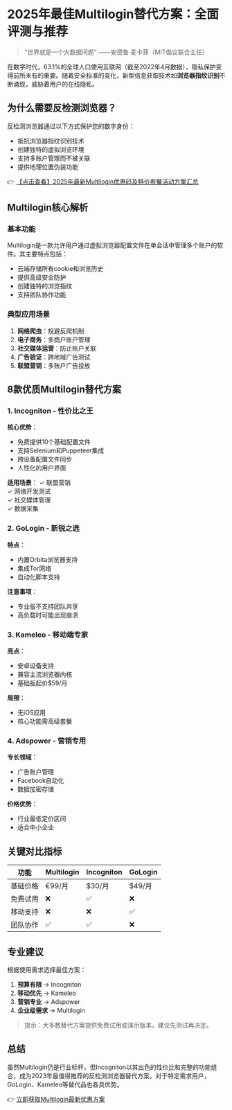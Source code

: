 # 2025年最佳Multilogin替代方案：全面评测与推荐

> "世界就是一个大数据问题" ——安德鲁·麦卡菲（MIT倡议联合主任）

在数字时代，63.1%的全球人口使用互联网（截至2022年4月数据），隐私保护变得前所未有的重要。随着安全标准的变化，新型信息获取技术如**浏览器指纹识别**不断涌现，威胁着用户的在线隐私。

## 为什么需要反检测浏览器？

反检测浏览器通过以下方式保护您的数字身份：
- 抵抗浏览器指纹识别技术
- 创建独特的虚拟浏览环境
- 支持多账户管理而不被关联
- 提供地理位置伪装功能

👉 [【点击查看】2025年最新Multilogin优惠码及特价套餐活动方案汇总](https://bit.ly/multIlogin)

## Multilogin核心解析

### 基本功能
Multilogin是一款允许用户通过虚拟浏览器配置文件在单会话中管理多个账户的软件。其主要特点包括：
- 云端存储所有cookie和浏览历史
- 提供高级安全防护
- 创建独特的浏览指纹
- 支持团队协作功能

### 典型应用场景
1. **网络爬虫**：规避反爬机制
2. **电子商务**：多商户账户管理
3. **社交媒体运营**：防止账户关联
4. **广告验证**：跨地域广告测试
5. **联盟营销**：多账户广告投放

## 8款优质Multilogin替代方案

### 1. Incogniton - 性价比之王
**核心优势**：
- 免费提供10个基础配置文件
- 支持Selenium和Puppeteer集成
- 跨设备配置文件同步
- 人性化的用户界面

**适用场景**：
✓ 联盟营销  
✓ 网络开发测试  
✓ 社交媒体管理  
✓ 数据采集  

### 2. GoLogin - 新锐之选
**特点**：
- 内置Orbita浏览器支持
- 集成Tor网络
- 自动化脚本支持

**注意事项**：
- 专业版不支持团队共享
- 高负载时可能出现崩溃

### 3. Kameleo - 移动端专家
**亮点**：
- 安卓设备支持
- 兼容主流浏览器内核
- 基础版起价$59/月

**局限**：
- 无iOS应用
- 核心功能需高级套餐

### 4. Adspower - 营销专用
**专长领域**：
- 广告账户管理
- Facebook自动化
- 数据加密存储

**价格优势**：
- 行业最低定价区间
- 适合中小企业

## 关键对比指标

| 功能        | Multilogin | Incogniton | GoLogin |
|------------|------------|------------|---------|
| 基础价格    | €99/月     | $30/月     | $49/月  |
| 免费试用    | ❌         | ✅         | ❌      |
| 移动支持    | ❌         | ❌         | ✅      |
| 团队协作    | ✅         | ✅         | ❌      |

## 专业建议

根据使用需求选择最佳方案：
1. **预算有限** → Incogniton
2. **移动优先** → Kameleo
3. **营销专业** → Adspower
4. **企业级需求** → Multilogin

> 提示：大多数替代方案提供免费试用或演示版本，建议先测试再决定。

## 总结

虽然Multilogin仍是行业标杆，但Incogniton以其出色的性价比和完整的功能组合，成为2023年最值得推荐的反检测浏览器替代方案。对于特定需求用户，GoLogin、Kameleo等替代品也各具优势。

👉 [立即获取Multilogin最新优惠方案](https://bit.ly/multIlogin)